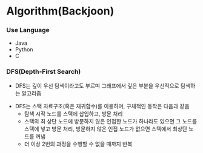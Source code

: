 # Algorithm(Backjoon)

### Use Language
 - Java
 - Python
 - C

### DFS(Depth-First Search)
 - DFS는 깊이 우선 탐색이라고도 부르며 그래프에서 깊은 부분을 우선적으로 탐색하는 알고리즘
 + DFS는 스택 자료구조(혹은 재귀함수)를 이용하며, 구체적인 동작은 다음과 같음
   + 탐색 시작 노드를 스택에 삽입하고, 방문 처리
   + 스택의 최 상단 노드에 방문하지 않은 인접한 노드가 하나라도 있으면 그 노드를 스택에 넣고 방문 처리, 방문하지 않은 인접 노드가 없으면 스택에서 최상단 노드를 꺼냄
   + 더 이상 2번의 과정을 수행할 수 없을 때까지 반복
